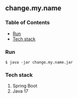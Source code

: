 ## change.my.name

### Table of Contents

- [Run](#Run)
- [Tech stack](#Tech-stack)

### Run

```shell script
$ java -jar change.my.name.jar
```

### Tech stack

1. Spring Boot
2. Java 17